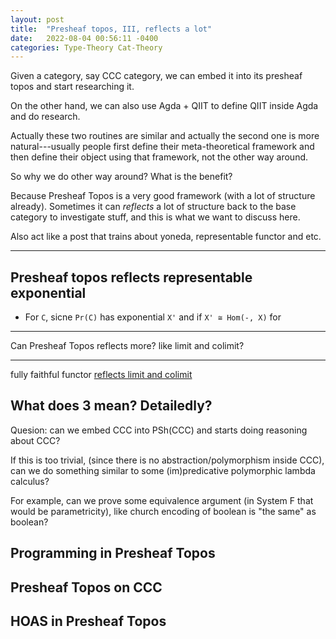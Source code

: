 ```yaml
---
layout: post
title:  "Presheaf topos, III, reflects a lot"
date:   2022-08-04 00:56:11 -0400
categories: Type-Theory Cat-Theory
---
```


Given a category, say CCC category, we can embed it into its presheaf topos and start researching it.

On the other hand, we can also use Agda + QIIT to define QIIT inside Agda and do research. 

Actually these two routines are similar and actually the second one is more natural---usually people first define their meta-theoretical framework and then define their object using that framework, not the other way around.

So why we do other way around? What is the benefit? 


Because Presheaf Topos is a very good framework (with a lot of structure already). Sometimes it can *reflects* a lot of structure back to the base category to investigate stuff, and this is what we want to discuss here.

Also act like a post that trains about yoneda, representable functor and etc.

***

## Presheaf topos reflects representable exponential

* For `C`, sicne `Pr(C)` has exponential `X'` and if `X' ≅ Hom(-, X)` for

***
Can Presheaf Topos reflects more? like limit and colimit?

***

fully faithful functor [reflects limit and colimit](https://ncatlab.org/nlab/show/full+and+faithful+functor)

## What does 3 mean? Detailedly?

Quesion: can we embed CCC into PSh(CCC) and starts doing reasoning about CCC?



If this is too trivial, (since there is no abstraction/polymorphism inside CCC), can we do something similar to some (im)predicative polymorphic lambda calculus?

For example, can we prove some equivalence argument (in System F that would be parametricity), like church encoding of boolean is "the same" as boolean?



## Programming in Presheaf Topos

## Presheaf Topos on CCC

## HOAS in Presheaf Topos